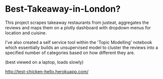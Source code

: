 # Best-Takeaway-in-London?
This project scrapes takeaway restaurants from justeat, aggregates the reviews and maps them on a plotly dashboard with dropdown menus for location and cuisine.

I've also created a self service tool within the 'Topic Modelling' notebook which essentially builds an unsupervised model to cluster the reviews into a specified number of categories based on how different they are.

(best viewed on a laptop, loads slowly)

http://test-chicken-hello.herokuapp.com/
